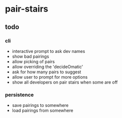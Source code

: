 # pair-stairs

## todo

### cli
- interactive prompt to ask dev names
- show bad pairings
- allow picking of pairs
- allow overriding the 'decideOmatic'
- ask for how many pairs to suggest
- allow user to prompt for more options
- show all developers on pair stairs when some are off

### persistence
- save pairings to somewhere
- load pairings from somewhere
